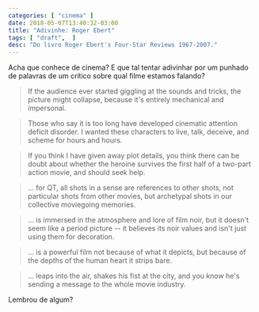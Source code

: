 ```yaml
---
categories: [ "cinema" ]
date: 2018-05-07T13:40:32-03:00
title: "Adivinhe: Roger Ebert"
tags: [ "draft",  ]
desc: "Do livro Roger Ebert's Four-Star Reviews 1967-2007."
---
```

Acha que conhece de cinema? E que tal tentar adivinhar por um punhado de palavras de um crítico sobre qual filme estamos falando?

> If the audience ever started giggling at the sounds and tricks, the picture might collapse, because it's entirely mechanical and impersonal.

> Those who say it is too long have developed cinematic attention deficit disorder. I wanted these characters to live, talk, deceive, and scheme for hours and hours.

> If you think I have given away plot details, you think there can be doubt about whether the heroine survives the first half of a two-part action movie, and should seek help.

> ... for QT, all shots in a sense are references to other shots, not particular shots from other movies, but archetypal shots in our collective moviegoing memories.

> ... is immersed in the atmosphere and lore of film noir, but it doesn't seem like a period picture -- it believes its noir values and isn't just using them for decoration.

> ... is a powerful film not because of what it depicts, but because of the depths of the human heart it strips bare.

> ... leaps into the air, shakes his fist at the city, and you know he's sending a message to the whole movie industry.

Lembrou de algum?
